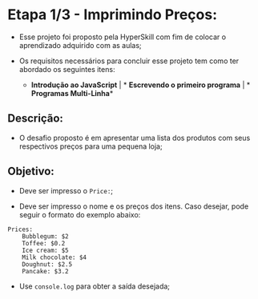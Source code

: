 # Etapa 1/3 - Imprimindo Preços:

- Esse projeto foi proposto pela HyperSkill com fim de colocar o aprendizado adquirido com as aulas;


- Os requisitos necessários para concluir esse projeto tem como ter abordado os seguintes itens:

    * **Introdução ao JavaScript** | * **Escrevendo o primeiro programa** | * **Programas Multi-Linha***
## Descrição:

- O desafio proposto é em apresentar uma lista dos produtos com seus respectivos preços para uma pequena loja;

## Objetivo:

- Deve ser impresso o `Price:`;


- Deve ser impresso o nome e os preços dos itens. Caso desejar, pode seguir o formato do exemplo abaixo:

```
Prices:
    Bubblegum: $2
    Toffee: $0.2
    Ice cream: $5
    Milk chocolate: $4
    Doughnut: $2.5
    Pancake: $3.2
```

- Use `console.log` para obter a saída desejada;